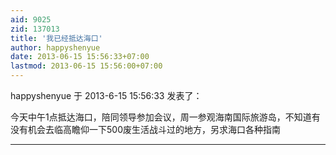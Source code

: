 ```yaml
---
aid: 9025
zid: 137013
title: '我已经抵达海口'
author: happyshenyue
date: 2013-06-15 15:56:33+07:00
lastmod: 2013-06-15 15:56:00+07:00
---
```


happyshenyue 于 2013-6-15 15:56:33 发表了：

今天中午1点抵达海口，陪同领导参加会议，周一参观海南国际旅游岛，不知道有没有机会去临高瞻仰一下500废生活战斗过的地方，另求海口各种指南

---------

